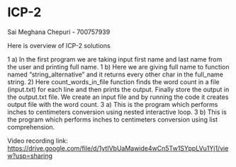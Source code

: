 # ICP-2

Sai Meghana Chepuri - 700757939

Here is overview of ICP-2 solutions

1 a) In the first program we are taking input first name and last name from the user and printing full name.
1 b) Here we are giving full name to function named “string_alternative” and it returns every other char in the full_name string. 
2) Here count_words_in_file function finds the word count in a file (input.txt) for each line and then prints the output. Finally store the output in the output.txt file. We create an input file and by running the code it creates output file with the word count.
3 a) This is the program which performs inches to centimeters conversion using nested interactive loop.
3 b) This is the program which performs inches to centimeters conversion using list comprehension.


Video recording link: https://drive.google.com/file/d/1ytIVbUaMawide4wCn5Tw1SYppLVu1Yj1/view?usp=sharing
